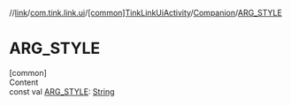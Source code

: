 //[link](../../../index.md)/[com.tink.link.ui](../../index.md)/[[common]TinkLinkUiActivity](../index.md)/[Companion](index.md)/[ARG_STYLE](-a-r-g_-s-t-y-l-e.md)



# ARG_STYLE  
[common]  
Content  
const val [ARG_STYLE](-a-r-g_-s-t-y-l-e.md): [String](https://kotlinlang.org/api/latest/jvm/stdlib/kotlin/-string/index.html)  



